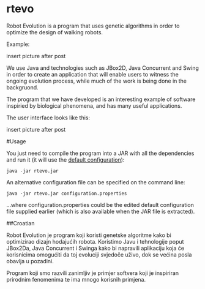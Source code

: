 rtevo
=====

Robot Evolution is a program that uses genetic algorithms in order to optimize the design of walking robots.

Example:

insert picture after post

We use Java and technologies such as JBox2D, Java Concurrent and Swing in order to create an application that will enable users to witness the ongoing evolution process, while much of the work is being done in the backgruond.

The program that we have developed is an interesting example of software inspiried by biological phenomena, and has many useful applications.

The user interface looks like this:

insert picture after post

#Usage

You just need to compile the program into a JAR with all the dependencies and run it (it will use the [default configuration](https://github.com/yannbane/rtevo/blob/master/rtevo/src/main/resources/default-configuration.properties)):

`java -jar rtevo.jar`

An alternative configuration file can be specified on the command line:

`java -jar rtevo.jar configuration.properties`

...where configuration.properties could be the edited default configuration file supplied earlier (which is also available when the JAR file is extracted).

##Croatian

Robot Evolution je program koji koristi genetske algoritme kako bi optimizirao dizajn hodajućih robota. Koristimo Javu i tehnologije poput JBox2Da, Java Concurrent i Swinga kako bi napravili aplikaciju koja će korisnicima omogućiti da toj evoluciji svjedoče uživo, dok se većina posla obavlja u pozadini.

Program koji smo razvili zanimljiv je primjer softvera koji je inspiriran prirodnim fenomenima te ima mnogo korisnih primjena. 
